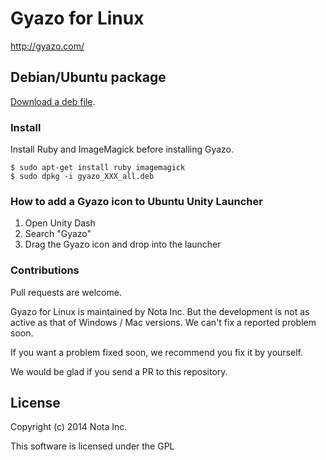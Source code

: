 # Gyazo for Linux

http://gyazo.com/

## Debian/Ubuntu package

[Download a deb file](https://github.com/kambara/Gyazo-for-Linux/downloads).

### Install

Install Ruby and ImageMagick before installing Gyazo.

    $ sudo apt-get install ruby imagemagick
    $ sudo dpkg -i gyazo_XXX_all.deb

### How to add a Gyazo icon to Ubuntu Unity Launcher

1. Open Unity Dash
2. Search "Gyazo"
3. Drag the Gyazo icon and drop into the launcher

### Contributions
Pull requests are welcome.

Gyazo for Linux is maintained by Nota Inc. But the development is not as active as that of Windows / Mac versions. We can't fix a reported problem soon.

If you want a problem fixed soon, we recommend you fix it by yourself.

We would be glad if you send a PR to this repository.

## License

Copyright (c) 2014 Nota Inc.

This software is licensed under the GPL

